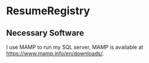 # ResumeRegistry

## Necessary Software
I use MAMP to run my SQL server, MAMP is available at https://www.mamp.info/en/downloads/.
